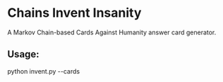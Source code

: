 # Chains Invent Insanity
A Markov Chain-based Cards Against Humanity answer card generator.

Usage:
------

python invent.py --cards <number of cards you want to generate>
